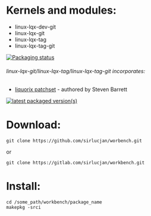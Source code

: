 # Kernels and modules:

- linux-lqx-dev-git
- linux-lqx-git
- linux-lqx-tag
- linux-lqx-tag-git

[![Packaging status](https://repology.org/badge/vertical-allrepos/linux-lqx.svg)](https://repology.org/project/linux-lqx/versions)

###### linux-lqx-git/linux-lqx-tag/linux-lqx-tag-git incorporates:

* [liquorix patchset](https://github.com/damentz/liquorix-package/tree/5.8/master) - authored by Steven Barrett

[![latest packaged version(s)](https://repology.org/badge/latest-versions/linux-lqx.svg)](https://repology.org/project/linux-lqx/versions)

# Download:

```
git clone https://github.com/sirlucjan/worbench.git

```

or

```
git clone https://gitlab.com/sirlucjan/workbench.git

```
# Install:


```
cd /some_path/workbench/package_name
makepkg -srci

```
 
